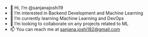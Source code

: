 - 👋 Hi, I’m @sanjanajoshi19
- 👀 I’m interested in Backend Development and Machine Learning 
- 🌱 I’m currently learning Machine Learning and DevOps
- 💞️ I’m looking to collaborate on any projects related to ML
- 📫 You can reach me at sanjana.joshi182@gmail.com

<!---
sanjanajoshi19/sanjanajoshi19 is a ✨ special ✨ repository because its `README.md` (this file) appears on your GitHub profile.
You can click the Preview link to take a look at your changes.
--->
